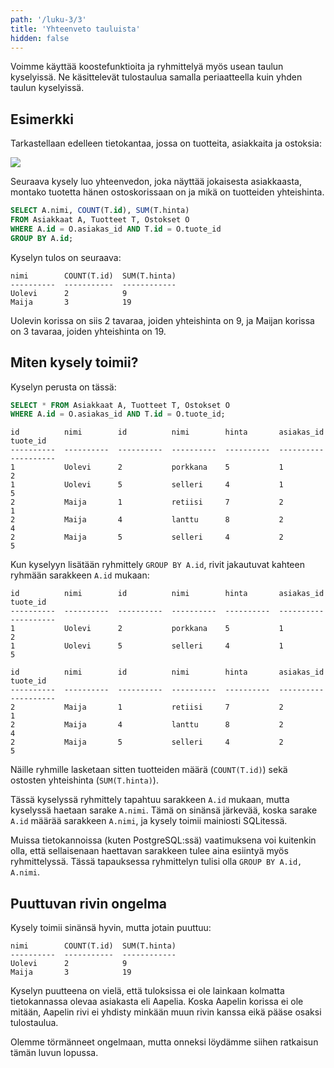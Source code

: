 ```yaml
---
path: '/luku-3/3'
title: 'Yhteenveto tauluista'
hidden: false
---
```


Voimme käyttää koostefunktioita ja ryhmittelyä
myös usean taulun kyselyissä.
Ne käsittelevät tulostaulua samalla periaatteella
kuin yhden taulun kyselyissä.

## Esimerkki

Tarkastellaan edelleen tietokantaa,
jossa on tuotteita, asiakkaita ja ostoksia:

<img src="/taulut.png">

Seuraava kysely luo yhteenvedon,
joka näyttää jokaisesta asiakkaasta,
montako tuotetta hänen ostoskorissaan on
ja mikä on tuotteiden yhteishinta.

```sql
SELECT A.nimi, COUNT(T.id), SUM(T.hinta)
FROM Asiakkaat A, Tuotteet T, Ostokset O
WHERE A.id = O.asiakas_id AND T.id = O.tuote_id
GROUP BY A.id;
```

Kyselyn tulos on seuraava:

```x
nimi        COUNT(T.id)  SUM(T.hinta)
----------  -----------  ------------
Uolevi      2            9           
Maija       3            19          
```

Uolevin korissa on siis 2 tavaraa, joiden yhteishinta on 9,
ja Maijan korissa on 3 tavaraa, joiden yhteishinta on 19.

## Miten kysely toimii?

Kyselyn perusta on tässä:

```sql
SELECT * FROM Asiakkaat A, Tuotteet T, Ostokset O
WHERE A.id = O.asiakas_id AND T.id = O.tuote_id;
```

```x
id          nimi        id          nimi        hinta       asiakas_id  tuote_id  
----------  ----------  ----------  ----------  ----------  ----------  ----------
1           Uolevi      2           porkkana    5           1           2         
1           Uolevi      5           selleri     4           1           5         
2           Maija       1           retiisi     7           2           1         
2           Maija       4           lanttu      8           2           4         
2           Maija       5           selleri     4           2           5     
```

Kun kyselyyn lisätään ryhmittely `GROUP BY A.id`,
rivit jakautuvat kahteen ryhmään sarakkeen `A.id` mukaan:


```x
id          nimi        id          nimi        hinta       asiakas_id  tuote_id  
----------  ----------  ----------  ----------  ----------  ----------  ----------
1           Uolevi      2           porkkana    5           1           2         
1           Uolevi      5           selleri     4           1           5         
```

```x
id          nimi        id          nimi        hinta       asiakas_id  tuote_id  
----------  ----------  ----------  ----------  ----------  ----------  ----------
2           Maija       1           retiisi     7           2           1         
2           Maija       4           lanttu      8           2           4         
2           Maija       5           selleri     4           2           5     
```

Näille ryhmille lasketaan sitten tuotteiden määrä (`COUNT(T.id)`)
sekä ostosten yhteishinta (`SUM(T.hinta)`).

<text-box variant='hint' name='Miten ryhmitellään?'>

Tässä kyselyssä ryhmittely tapahtuu sarakkeen `A.id` mukaan,
mutta kyselyssä haetaan sarake `A.nimi`.
Tämä on sinänsä järkevää, koska sarake `A.id`
määrää sarakkeen `A.nimi`,
ja kysely toimii mainiosti SQLitessä.

Muissa tietokannoissa (kuten PostgreSQL:ssä)
vaatimuksena voi kuitenkin olla,
että sellaisenaan haettavan sarakkeen
tulee aina esiintyä myös ryhmittelyssä.
Tässä tapauksessa ryhmittelyn tulisi olla
`GROUP BY A.id, A.nimi`.

</text-box>

## Puuttuvan rivin ongelma

Kysely toimii sinänsä hyvin, mutta jotain puuttuu:

```x
nimi        COUNT(T.id)  SUM(T.hinta)
----------  -----------  ------------
Uolevi      2            9           
Maija       3            19          
```

Kyselyn puutteena on vielä, että tuloksissa ei ole lainkaan
kolmatta tietokannassa olevaa asiakasta eli Aapelia.
Koska Aapelin korissa ei ole mitään,
Aapelin rivi ei yhdisty minkään muun rivin kanssa
eikä pääse osaksi tulostaulua.

Olemme törmänneet ongelmaan, mutta onneksi löydämme siihen
ratkaisun tämän luvun lopussa.

